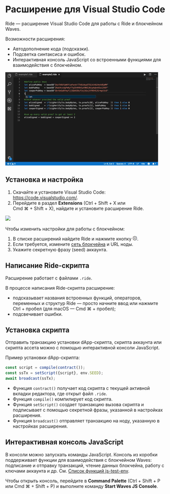 # Расширение для Visual Studio Code

Ride — расширение Visual Studio Code для работы с Ride и блокчейном Waves.

Возможности расширения:

* Автодополнение кода (подсказки).
* Подсветка синтаксиса и ошибок.
* Интерактивная консоль JavaScript со встроенными функциями для взаимодействия с блокчейном.

![](./_assets/completion.gif)

## Установка и настройка

1. Скачайте и установите Visual Studio Code: <https://code.visualstudio.com/>.
2. Перейдите в раздел **Extensions** (Ctrl&nbsp;+&nbsp;Shift&nbsp;+&nbsp;X или Cmd&nbsp;⌘&nbsp;+&nbsp;Shift&nbsp;+&nbsp;X), найдите и установите расширение Ride.

![](./_assets/vcsode.png)

Чтобы изменить настройки для работы с блокчейном:

1. В списке расширений найдите Ride и нажмите кнопку ![](./_assets/vscode-settings.png).
2. Если требуется, измените [сеть блокчейна](/ru/blockchain/blockchain-network/chain-id) и URL ноды.
3. Укажите секретную фразу (seed) аккаунта.

## Написание Ride-скрипта

Расширение работает с файлами `.ride`.

В процессе написания Ride-скрипта расширение:
* подсказывает названия встроенных функций, операторов, переменных и структур Ride — просто начните ввод или нажмите Ctrl&nbsp;+&nbsp;пробел (для macOS — Cmd&nbsp;⌘&nbsp;+&nbsp;пробел);
* подсвечивает ошибки.

## Установка скрипта

Отправить транзакцию установки dApp-скрипта, скрипта аккаунта или скрипта ассета можно с помощью интерактивной консоли JavaScript.

Пример установки dApp-скрипта:

```js
const script = compile(contract());
const ssTx = setScript({script}, env.SEED);
await broadcast(ssTx);
```

* Функция `contract()` получает код скрипта с текущей активной вкладки редактора, где открыт файл `.ride`.
* Функция `compile()` компилирует код скрипта.
* Функция `setScript()` создает транзакцию вызова скрипта и подписывает с помощью секретной фразы, указанной в настройках расширения.
* Функция `broadcast()` отправляет транзакцию на ноду, указанную в настройках расширения.

## Интерактивная консоль JavaScript

В консоли можно запускать команды JavaScript. Консоль из коробки поддерживает функции для взаимодействия с блокчейном Waves: подписание и отправку транзакций, чтение данных блокчейна, работу с ключами аккаунта и др. См. [Список функций js-test-env](https://wavesplatform.github.io/js-test-env/globals.html).

Чтобы открыть консоль, перейдите в **Command Palette** (Ctrl&nbsp;+&nbsp;Shift&nbsp;+&nbsp;P или Cmd&nbsp;⌘&nbsp;+&nbsp;Shift&nbsp;+&nbsp;P) и выполните команду **Start Waves JS Console**.

